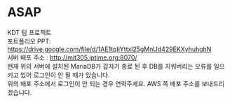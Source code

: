 # ASAP
KDT 팀 프로젝트   
포트폴리오 PPT: https://drive.google.com/file/d/1AE1tqIiYttxl25gMnUd429EKXyhuhghN  
서버 배포 주소 : http://mit305.iptime.org:8070/   
현재 위의 서버에 설치된 MariaDB가 갑자기 종료 된 후 DB를 지워버리는 오류를 일으키고 있어 로그인이 안 될 때가 있습니다.    
위의 배포 주소에서 로그인이 안 되는 경우 연락주세요. AWS 쪽 배포 주소를 보내드리겠습니다.
